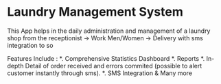 # Laundry Management System

This App helps in the daily administration and management of a laundry shop from the receptionist -> Work Men/Women -> Delivery with sms integration to so 

Features Include :
*. Comprehensive Statistics Dashboard
*. Reports 
*. In-depth Detail of order received and errors commited (possible to alert customer instantly through sms).
*. SMS Integration 
& Many more 
